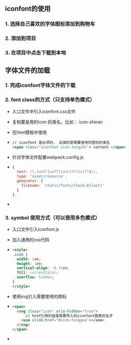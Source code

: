 ## iconfont的使用

### 1. 选择自己喜欢的字体图标添加到购物车

### 2. 添加到项目

### 3. 在项目中点击下载到本地



## 字体文件的加载

### 1. 完成iconfont字体文件的下载

### 2. font class的方式（只支持单色模式）

- 入口文件中引入iconfont.css文件

- 复制要是用的icon 的类名，比如： icon-zhinan

- 在html模板中使用

- ```html
  // iconfont 是必须的， 后面的是需要使用的图标的类名
  <span class="iconfont icon-tongzhi"> content </span>
  ```

- 针对字体文件配置webpack.config.js

- ```js
  {
    test: /\.(woff|woff2|eot|ttf|otf)$/i,
    type: 'asset/resource', 
    generator: {
      filename: 'static/fonts/[hash:8][ext]'
    }
  },
  ```

- ​

### 3.  symbol 使用方式（可以使用多色模式）

- 入口文件引入iconfont.js

- 加入通用的css代码

- ```html
  <style>
  .icon {
    width: 1em;
    height: 1em;
    vertical-align: -0.15em;
    fill: currentColor;
    overflow: hidden;
  }
  </style>
  ```

- 使用svg引入需要使用的图标

- ```html
  <span>
    <svg class="icon" aria-hidden="true">
    	// href引用的就是需要导入的iconfont图表的名字  
      <use xlink:href="#icon-tongguo"></use>
    </svg>
  </span>
  ```

- ​



